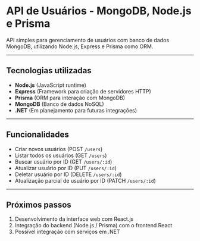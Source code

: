# API de Usuários - MongoDB, Node.js e Prisma

API simples para gerenciamento de usuários com banco de dados MongoDB, utilizando Node.js, Express e Prisma como ORM.

---

## Tecnologias utilizadas

- **Node.js** (JavaScript runtime)
- **Express** (Framework para criação de servidores HTTP)
- **Prisma** (ORM para interação com MongoDB)
- **MongoDB** (Banco de dados NoSQL)
- **.NET** (Em planejamento para futuras integrações)

---

## Funcionalidades

- Criar novos usuários (POST `/users`)
- Listar todos os usuários (GET `/users`)
- Buscar usuário por ID (GET `/users/:id`)
- Atualizar usuário por ID (PUT `/users/:id`)
- Deletar usuário por ID (DELETE `/users/:id`)
- Atualização parcial de usuário por ID (PATCH `/users/:id`)


---

## Próximos passos

1. Desenvolvimento da interface web com React.js
2. Integração do backend (Node.js / Prisma) com o frontend React
3. Possível integração com serviços em .NET
